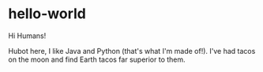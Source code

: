 # hello-world

Hi Humans!

Hubot here, I like Java and Python (that's what I'm made of!).
I've had tacos on the moon and find Earth tacos far superior to them.
